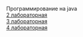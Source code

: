 Программирование на java  
[2 лабораторная](https://github.com/IIMixaII/4semestr_2laba)  
[3 лабораторная](https://github.com/IIMixaII/4semestr_2laba)  
[4 лабораторная](https://github.com/IIMixaII/4semestr_4laba) 



    
